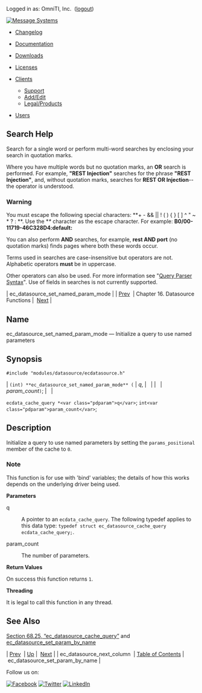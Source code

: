 Logged in as: OmniTI, Inc.  ([logout](https://support.messagesystems.com/logout.php))

[![Message Systems](https://support.messagesystems.com/images/ms-white205.png)](https://support.messagesystems.com/start.php) 

*   [Changelog](https://support.messagesystems.com/start.php?show=changelog)
*   [Documentation](https://support.messagesystems.com/docs/)
*   [Downloads](https://support.messagesystems.com/start.php)

*   [Licenses](https://support.messagesystems.com/license_summary.php)
*   <a href="">Clients</a>
    *   [Support](https://support.messagesystems.com/cs.php)
    *   [Add/Edit](https://support.messagesystems.com/edit_client.php)
    *   [Legal/Products](https://support.messagesystems.com/edit_products.php)
*   [Users](https://support.messagesystems.com/edit_customer.php)

## Search Help

Search for a single word or perform multi-word searches by enclosing your search in quotation marks.

Where you have multiple words but no quotation marks, an **OR** search is performed. For example, **"REST Injection"** searches for the phrase **"REST Injection"**, and, without quotation marks, searches for **REST OR Injection**--the operator is understood.

### Warning

You must escape the following special characters: **+ - && || ! ( ) { } [ ] ^ " ~ * ? : \**. Use the **\** character as the escape character. For example: **B0/00-11719-46C328D4\:default\:**

You can also perform **AND** searches, for example, **rest AND port** (no quotation marks) finds pages where both these words occur.

Terms used in searches are case-insensitive but operators are not. Alphabetic operators **must** be in uppercase.

Other operators can also be used. For more information see "[Query Parser Syntax](https://lucene.apache.org/core/old_versioned_docs/versions/3_0_0/queryparsersyntax.html)". Use of fields in searches is not currently supported.

| ec_datasource_set_named_param_mode |
| [Prev](apis.ec_datasource_next_column.php)  | Chapter 16. Datasource Functions |  [Next](apis.ec_datasource_set_param_by_name.php) |

<a name="apis.ec_datasource_set_named_param_mode"></a>
## Name

ec_datasource_set_named_param_mode — Initialize a query to use named parameters

## Synopsis

`#include "modules/datasource/ecdatasource.h"`

| `(int) **ec_datasource_set_named_param_mode** (` | <var class="pdparam">q</var>, |   |
|   | <var class="pdparam">param_count</var>`)`; |   |

`ecdata_cache_query *<var class="pdparam">q</var>`;
`int<var class="pdparam">param_count</var>`;<a name="idp22240128"></a>
## Description

Initialize a query to use named parameters by setting the `params_positional` member of the cache to `0`.

### Note

This function is for use with 'bind' variables; the details of how this works depends on the underlying driver being used.

**Parameters**

<dl class="variablelist">

<dt>q</dt>

<dd>

A pointer to an `ecdata_cache_query`. The following typedef applies to this data type: `typedef struct ec_datasource_cache_query ecdata_cache_query;`.

</dd>

<dt>param_count</dt>

<dd>

The number of parameters.

</dd>

</dl>

**Return Values**

On success this function returns `1`.

**Threading**

It is legal to call this function in any thread.

<a name="idp22251648"></a>
## See Also

[Section 68.25, “ec_datasource_cache_query”](structs.ec_datasource_cache_query.php "68.25. ec_datasource_cache_query") and [ec_datasource_set_param_by_name](apis.ec_datasource_set_param_by_name.php "ec_datasource_set_param_by_name")

| [Prev](apis.ec_datasource_next_column.php)  | [Up](datasource.php) |  [Next](apis.ec_datasource_set_param_by_name.php) |
| ec_datasource_next_column  | [Table of Contents](index.php) |  ec_datasource_set_param_by_name |

Follow us on:

[![Facebook](https://support.messagesystems.com/images/icon-facebook.png)](http://www.facebook.com/messagesystems) [![Twitter](https://support.messagesystems.com/images/icon-twitter.png)](http://twitter.com/#!/MessageSystems) [![LinkedIn](https://support.messagesystems.com/images/icon-linkedin.png)](http://www.linkedin.com/company/message-systems)